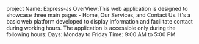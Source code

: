 project Name: Express-Js
OverView:This web application is designed to showcase three main pages - Home, Our Services, and Contact Us. It's a basic web platform developed to display information and facilitate 
        contact during working hours.
        The application is accessible only during the following hours:
            Days: Monday to Friday
            Time: 9:00 AM to 5:00 PM 
